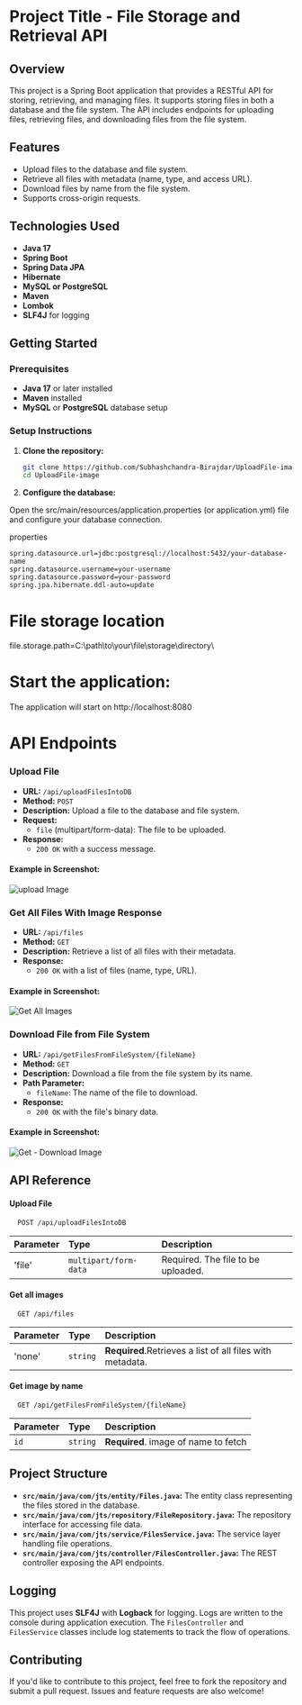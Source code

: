 
# Project Title - File Storage and Retrieval API

## Overview

This project is a Spring Boot application that provides a RESTful API for storing, retrieving, and managing files. 
It supports storing files in both a database and the file system. The API includes endpoints for uploading files, retrieving files, and downloading files from the file system.

## Features

- Upload files to the database and file system.
- Retrieve all files with metadata (name, type, and access URL).
- Download files by name from the file system.
- Supports cross-origin requests.

## Technologies Used

- **Java 17**
- **Spring Boot**
- **Spring Data JPA**
- **Hibernate**
- **MySQL or PostgreSQL**
- **Maven**
- **Lombok**
- **SLF4J** for logging

## Getting Started

### Prerequisites

- **Java 17** or later installed
- **Maven** installed
- **MySQL** or **PostgreSQL** database setup

### Setup Instructions

1. **Clone the repository:**

   ```bash
   git clone https://github.com/Subhashchandra-Birajdar/UploadFile-image.git
   cd UploadFile-image
   
2. **Configure the database:**

Open the src/main/resources/application.properties (or application.yml) file and configure your database connection.

properties
```
spring.datasource.url=jdbc:postgresql://localhost:5432/your-database-name
spring.datasource.username=your-username
spring.datasource.password=your-password
spring.jpa.hibernate.ddl-auto=update
```

# File storage location
file.storage.path=C:\\path\\to\\your\\file\\storage\\directory\\

# Start the application:
The application will start on http://localhost:8080


# API Endpoints

### Upload File
- **URL:** `/api/uploadFilesIntoDB`
- **Method:** `POST`
- **Description:** Upload a file to the database and file system.
- **Request:**
  - `file` (multipart/form-data): The file to be uploaded.
- **Response:**
  - `200 OK` with a success message.
#### Example in Screenshot:
![upload Image](https://github.com/user-attachments/assets/1b24c87f-821f-4b6d-b300-d32044ad1789)

### Get All Files With Image Response
- **URL:** `/api/files`
- **Method:** `GET`
- **Description:** Retrieve a list of all files with their metadata.
- **Response:**
  - `200 OK` with a list of files (name, type, URL).
#### Example in Screenshot:
![Get All Images](https://github.com/user-attachments/assets/88c65d25-df40-4b63-83aa-35501ad370b2)

### Download File from File System
- **URL:** `/api/getFilesFromFileSystem/{fileName}`
- **Method:** `GET`
- **Description:** Download a file from the file system by its name.
- **Path Parameter:**
  - `fileName`: The name of the file to download.
- **Response:**
  - `200 OK` with the file's binary data.
#### Example in Screenshot:
![Get - Download Image](https://github.com/user-attachments/assets/8b66c8c1-49a5-4e10-a130-c40aa1b2ce24)


## API Reference

#### Upload File

```http
  POST /api/uploadFilesIntoDB
```

| Parameter | Type     | Description                |
| :-------- | :------- | :------------------------- |
| 'file' | `multipart/form-data` | Required. The file to be uploaded. |  

#### Get all images

```http
  GET /api/files
```

| Parameter | Type     | Description                |
| :-------- | :------- | :------------------------- |
| 'none' | `string` | **Required**.Retrieves a list of all files with metadata. |

#### Get image by name

```http
  GET /api/getFilesFromFileSystem/{fileName}
```

| Parameter | Type     | Description                       |
| :-------- | :------- | :-------------------------------- |
| `id`      | `string` | **Required**. image of name to fetch |


## Project Structure
- **`src/main/java/com/jts/entity/Files.java`:** The entity class representing the files stored in the database.
- **`src/main/java/com/jts/repository/FileRepository.java`:** The repository interface for accessing file data.
- **`src/main/java/com/jts/service/FilesService.java`:** The service layer handling file operations.
- **`src/main/java/com/jts/controller/FilesController.java`:** The REST controller exposing the API endpoints.

## Logging
This project uses **SLF4J** with **Logback** for logging. Logs are written to the console during application execution.
The `FilesController` and `FilesService` classes include log statements to track the flow of operations.

## Contributing
If you'd like to contribute to this project, feel free to fork the repository and submit a pull request. Issues and feature requests are also welcome!


